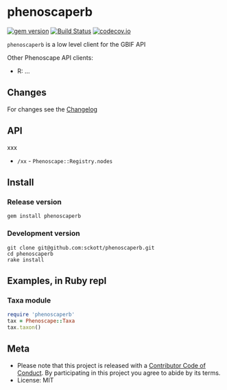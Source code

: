 phenoscaperb
======

[![gem version](https://img.shields.io/gem/v/phenoscaperb.svg)](https://rubygems.org/gems/phenoscaperb)
[![Build Status](https://travis-ci.org/sckott/phenoscaperb.svg?branch=master)](https://travis-ci.org/sckott/phenoscaperb)
[![codecov.io](http://codecov.io/github/sckott/phenoscaperb/coverage.svg?branch=master)](http://codecov.io/github/sckott/phenoscaperb?branch=master)

`phenoscaperb` is a low level client for the GBIF API

Other Phenoscape API clients:

- R: ...

## Changes

For changes see the [Changelog][changelog]

## API

xxx

* `/xx` - `Phenoscape::Registry.nodes`


## Install

### Release version

```
gem install phenoscaperb
```

### Development version

```
git clone git@github.com:sckott/phenoscaperb.git
cd phenoscaperb
rake install
```

## Examples, in Ruby repl

### Taxa module

```ruby
require 'phenoscaperb'
tax = Phenoscape::Taxa
tax.taxon()
```


## Meta

* Please note that this project is released with a [Contributor Code of Conduct](CONDUCT.md). By participating in this project you agree to abide by its terms.
* License: MIT

[phenoscapeapi]: https://www.gbif.org/developer/summary
[changelog]: https://github.com/sckott/phenoscaperb/blob/master/CHANGELOG.md
